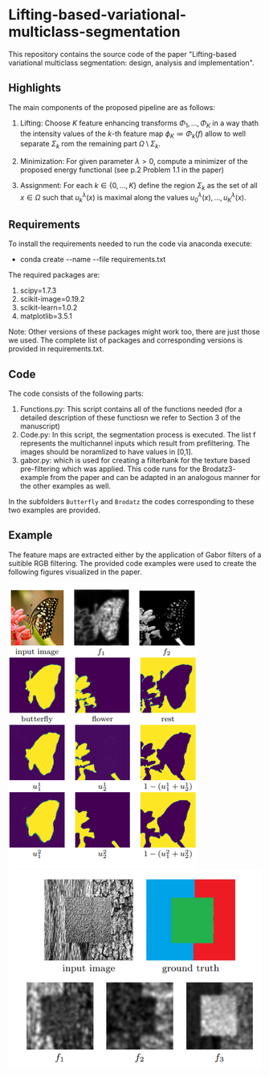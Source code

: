 # Lifting-based-variational-multiclass-segmentation


This repository contains the source code of the paper "Lifting-based variational multiclass segmentation: design, analysis and implementation". 

## Highlights
The main components of the proposed pipeline are as follows:

1. Lifting: Choose $K$ feature enhancing transforms $\Phi_1,\dots,\Phi_K$ in a way thath the intensity values of the $k$-th feature map $\phi_K\coloneqq\Phi_k(f)$ allow to well separate $\Sigma_k$ rom the remaining part $\Omega\setminus\Sigma_k$.

2. Minimization: For given parameter $\lambda>0$, compute a minimizer of the proposed energy functional (see p.2 Problem 1.1 in the paper)
3. Assignment: For each $k\in\{0,\dots,K\}$ define the region $\Sigma_k$ as the set of all $x\in\Omega$ such that $u_k^{\lambda}(x)$ is maximal along the values $u_0^{\lambda}(x),\dots,u_K^{\lambda}(x)$.

## Requirements
To install the requirements needed to run the code via anaconda execute:

* conda create --name <env> --file requirements.txt

The required packages are:

 1. scipy=1.7.3
 2. scikit-image=0.19.2
 3. scikit-learn=1.0.2
 4. matplotlib=3.5.1

 
Note: Other versions of these packages might work too, there are just those we used. The complete list of packages and corresponding versions is provided in requirements.txt.
## Code
The code consists of the following parts:
1. Functions.py: This script contains all of the functions needed (for a detailed description of these functiosn we refer to Section 3 of the manuscript)
2. Code.py: In this script, the segmentation process is executed. The list f represents the multichannel inputs which result from prefiltering. The images should be noramlized to have values in [0,1].
3. gabor.py: which is used for creating a filterbank for the texture based pre-filtering which was applied. This code runs for the Brodatz3- example from the paper and can be adapted in an analogous manner for the other examples as well. 

In the subfolders ``Butterfly`` and ``Brodatz`` the codes corresponding to these two examples are provided. 

 
 ## Example
 The feature maps are extracted either by the application of Gabor filters of a suitible RGB filtering. The provided code examples were used to create the following figures visualized in the paper.
 
<img src="./butterfly_example.png">
<img src="./Brodatz3.png">

 
